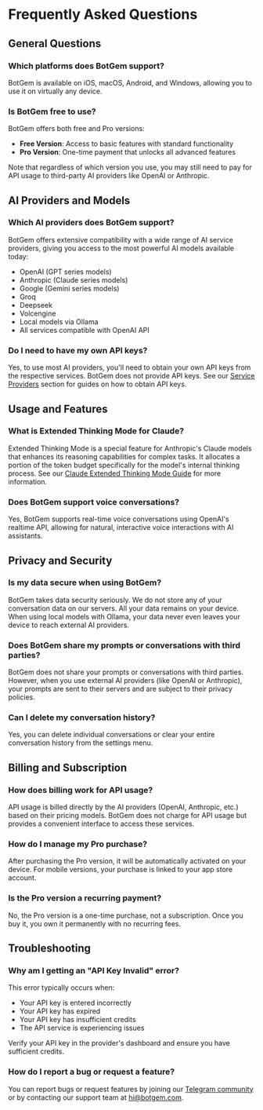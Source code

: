 # Frequently Asked Questions

## General Questions

### Which platforms does BotGem support?

BotGem is available on iOS, macOS, Android, and Windows, allowing you to use it on virtually any device.

### Is BotGem free to use?

BotGem offers both free and Pro versions:
- **Free Version**: Access to basic features with standard functionality
- **Pro Version**: One-time payment that unlocks all advanced features

Note that regardless of which version you use, you may still need to pay for API usage to third-party AI providers like OpenAI or Anthropic.

## AI Providers and Models

### Which AI providers does BotGem support?

BotGem offers extensive compatibility with a wide range of AI service providers, giving you access to the most powerful AI models available today:
- OpenAI (GPT series models)
- Anthropic (Claude series models)
- Google (Gemini series models)
- Groq
- Deepseek
- Volcengine
- Local models via Ollama
- All services compatible with OpenAI API

### Do I need to have my own API keys?

Yes, to use most AI providers, you'll need to obtain your own API keys from the respective services. BotGem does not provide API keys. See our [Service Providers](/service-providers) section for guides on how to obtain API keys.


## Usage and Features


### What is Extended Thinking Mode for Claude?

Extended Thinking Mode is a special feature for Anthropic's Claude models that enhances its reasoning capabilities for complex tasks. It allocates a portion of the token budget specifically for the model's internal thinking process. See our [Claude Extended Thinking Mode Guide](/claude-extended-thinking) for more information.

### Does BotGem support voice conversations?

Yes, BotGem supports real-time voice conversations using OpenAI's realtime API, allowing for natural, interactive voice interactions with AI assistants.

## Privacy and Security

### Is my data secure when using BotGem?

BotGem takes data security seriously. We do not store any of your conversation data on our servers. All your data remains on your device. When using local models with Ollama, your data never even leaves your device to reach external AI providers.

### Does BotGem share my prompts or conversations with third parties?

BotGem does not share your prompts or conversations with third parties. However, when you use external AI providers (like OpenAI or Anthropic), your prompts are sent to their servers and are subject to their privacy policies.

### Can I delete my conversation history?

Yes, you can delete individual conversations or clear your entire conversation history from the settings menu.

## Billing and Subscription

### How does billing work for API usage?

API usage is billed directly by the AI providers (OpenAI, Anthropic, etc.) based on their pricing models. BotGem does not charge for API usage but provides a convenient interface to access these services.

### How do I manage my Pro purchase?

After purchasing the Pro version, it will be automatically activated on your device. For mobile versions, your purchase is linked to your app store account.

### Is the Pro version a recurring payment?

No, the Pro version is a one-time purchase, not a subscription. Once you buy it, you own it permanently with no recurring fees.

## Troubleshooting

### Why am I getting an "API Key Invalid" error?

This error typically occurs when:
- Your API key is entered incorrectly
- Your API key has expired
- Your API key has insufficient credits
- The API service is experiencing issues

Verify your API key in the provider's dashboard and ensure you have sufficient credits.


### How do I report a bug or request a feature?

You can report bugs or request features by joining our [Telegram community](https://t.me/AMA_HQ) or by contacting our support team at hi@botgem.com.


